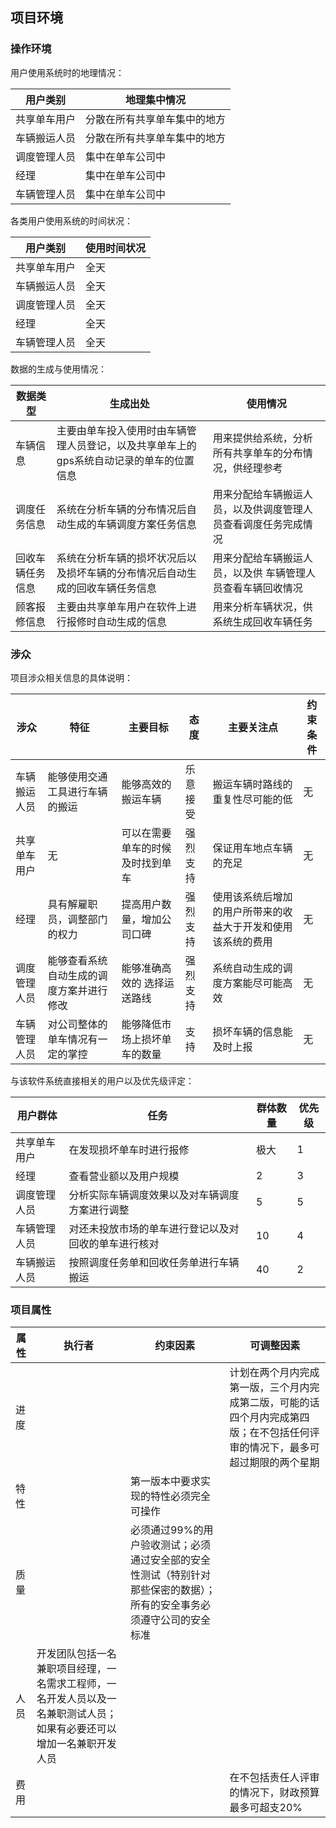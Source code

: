 ## 项目环境

### 操作环境

用户使用系统时的地理情况：

| 用户类别     | 地理集中情况                 |
| ------------ | ---------------------------- |
| 共享单车用户 | 分散在所有共享单车集中的地方 |
| 车辆搬运人员 | 分散在所有共享单车集中的地方 |
| 调度管理人员 | 集中在单车公司中             |
| 经理         | 集中在单车公司中             |
| 车辆管理人员 | 集中在单车公司中             |


各类用户使用系统的时间状况：

| 用户类别     | 使用时间状况 |
| ------------ | ------------ |
| 共享单车用户 | 全天         |
| 车辆搬运人员 | 全天         |
| 调度管理人员 | 全天         |
| 经理         | 全天         |
| 车辆管理人员 | 全天         |

数据的生成与使用情况：

| 数据类型         | 生成出处                                                     | 使用情况                                                     |
| ---------------- | ------------------------------------------------------------ | ------------------------------------------------------------ |
| 车辆信息         | 主要由单车投入使用时由车辆管理人员登记，以及共享单车上的gps系统自动记录的单车的位置信息 | 用来提供给系统，分析所有共享单车的分布情况，供经理参考       |
| 调度任务信息     | 系统在分析车辆的分布情况后自动生成的车辆调度方案任务信息     | 用来分配给车辆搬运人员，以及供调度管理人员查看调度任务完成情况 |
| 回收车辆任务信息 | 系统在分析车辆的损坏状况后以及损坏车辆的分布情况后自动生成的回收车辆任务信息 | 用来分配给车辆搬运人员，以及供     车辆管理人员查看车辆回收情况 |
| 顾客报修信息     | 主要由共享单车用户在软件上进行报修时自动生成的信息           | 用来分析车辆状况，供系统生成回收车辆任务                     |

### 涉众

项目涉众相关信息的具体说明：

| 涉众         | 特征                                     | 主要目标                         | 态度     | 主要关注点                                                   | 约束条件 |
| ------------ | ---------------------------------------- | -------------------------------- | -------- | ------------------------------------------------------------ | -------- |
| 车辆搬运人员 | 能够使用交通工具进行车辆的搬运           | 能够高效的搬运车辆               | 乐意接受 | 搬运车辆时路线的重复性尽可能的低                             | 无       |
| 共享单车用户 | 无                                       | 可以在需要单车的时候及时找到单车 | 强烈支持 | 保证用车地点车辆的充足                                       | 无       |
| 经理         | 具有解雇职员，调整部门的权力             | 提高用户数量，增加公司口碑       | 强烈支持 | 使用该系统后增加的用户所带来的收益大于开发和使用该系统的费用 | 无       |
| 调度管理人员 | 能够查看系统自动生成的调度方案并进行修改 | 能够准确高效的 选择运送路线      | 强烈支持 | 系统自动生成的调度方案能尽可能高效                           | 无       |
| 车辆管理人员 | 对公司整体的单车情况有一定的掌控         | 能够降低市场上损坏单车的数量     | 支持     | 损坏车辆的信息能及时上报                                     | 无       |

与该软件系统直接相关的用户以及优先级评定：

| 用户群体     | 任务                                                 | 群体数量 | 优先级 |
| ------------ | ---------------------------------------------------- | -------- | ------ |
| 共享单车用户 | 在发现损坏单车时进行报修                             | 极大     | 1      |
| 经理         | 查看营业额以及用户规模                               | 2        | 3      |
| 调度管理人员 | 分析实际车辆调度效果以及对车辆调度方案进行调整       | 5        | 5      |
| 车辆管理人员 | 对还未投放市场的单车进行登记以及对回收的单车进行核对 | 10       | 4      |
| 车辆搬运人员 | 按照调度任务单和回收任务单进行车辆搬运               | 40       | 2      |



### 项目属性

| 属性 | 执行者                                                       | 约束因素                                                     | 可调整因素                                                   |
| ---- | ------------------------------------------------------------ | ------------------------------------------------------------ | ------------------------------------------------------------ |
| 进度 |                                                              |                                                              | 计划在两个月内完成第一版，三个月内完成第二版，可能的话四个月内完成第四版；在不包括任何评审的情况下，最多可超过期限的两个星期 |
| 特性 |                                                              | 第一版本中要求实现的特性必须完全可操作                       |                                                              |
| 质量 |                                                              | 必须通过99%的用户验收测试；必须通过安全部的安全性测试（特别针对那些保密的数据）；所有的安全事务必须遵守公司的安全标准 |                                                              |
| 人员 | 开发团队包括一名兼职项目经理，一名需求工程师，一名开发人员以及一名兼职测试人员；如果有必要还可以增加一名兼职开发人员 |                                                              |                                                              |
| 费用 |                                                              |                                                              | 在不包括责任人评审的情况下，财政预算最多可超支20%            |

